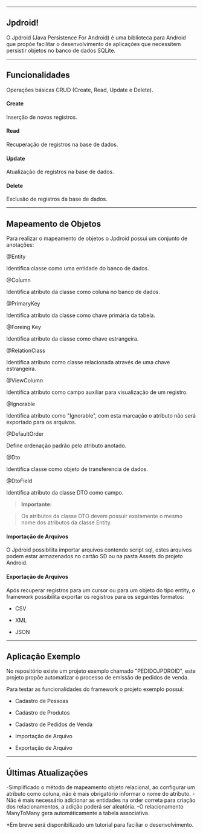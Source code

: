 ----------
Jpdroid!
----------


O Jpdroid (Java Persistence For Android) é uma biblioteca para Android que propõe facilitar o desenvolvimento de aplicações que necessitem persistir objetos no banco de dados SQLite.


----------


Funcionalidades
---------
Operações básicas CRUD (Create, Read, Update e Delete).

#### <i class="icon-file"></i> Create

Inserção de novos registros.

#### <i class="icon-pencil"></i> Read

Recuperação de registros na base de dados.

#### <i class="icon-hdd"></i> Update

Atualização de registros na base de dados.

#### <i class="icon-trash"></i> Delete

Exclusão de registros da base de dados.



----------


Mapeamento de Objetos
---------------

Para realizar o mapeamento de objetos o Jpdroid possui um conjunto de anotações:

@Entity

Identifica classe como uma entidade do banco de dados.

@Column

Identifica atributo da classe como coluna no banco de dados.

@PrimaryKey

Identifica atributo da classe como chave primária da tabela.

@Foreing Key

Identifica atributo da classe como chave estrangeira.

@RelationClass

Identifica atributo como classe relacionada através de uma chave estrangeira.

@ViewColumn

Identifica atributo como campo auxiliar para visualização de um registro.

@Ignorable

Identifica atributo como "Ignorable", com esta marcação o atributo não será exportado para os arquivos.

@DefaultOrder

Define ordenação padrão pelo atributo anotado.

@Dto

Identifica classe como objeto de transferencia de dados.

@DtoField

Identifica atributo da classe DTO como campo.
> **Importante:**

> Os atributos da classe DTO devem possuir exatamente o mesmo nome dos atributos da classe Entity.

#### <i class="icon-download"></i> Importação de Arquivos

O Jpdroid possibilita importar arquivos contendo script sql, estes arquivos podem estar armazenados no cartão SD ou na pasta Assets do projeto Android.

#### <i class="icon-upload"></i> Exportação de Arquivos

Após recuperar registros para um cursor ou para um objeto do tipo entity, o framework possibilita exportar os registros para os seguintes formatos:

- CSV

- XML

- JSON

----------


Aplicação Exemplo
-----------

No repositório existe um projeto exemplo chamado "PEDIDOJPDROID", este projeto propõe automatizar o processo de emissão de pedidos de venda.

Para testar as funcionalidades do framework o projeto exemplo possui:

- Cadastro de Pessoas

- Cadastro de Produtos

- Cadastro de Pedidos de Venda

- Importação de Arquivo

- Exportação de Arquivo

----------


Últimas Atualizações
-----------

-Simplificado o método de mapeamento objeto relacional, ao configurar um atributo como coluna, não é mais obrigatório informar o nome do atributo.
-Não é mais necessário adicionar as entidades na order correta para criação dos relacionamentos, a adição poderá ser aleatória.
-O relacionamento ManyToMany gera automáticamente a tabela associativa.

*Em breve será disponibilizado um tutorial para faciliar o desenvolvimento.
